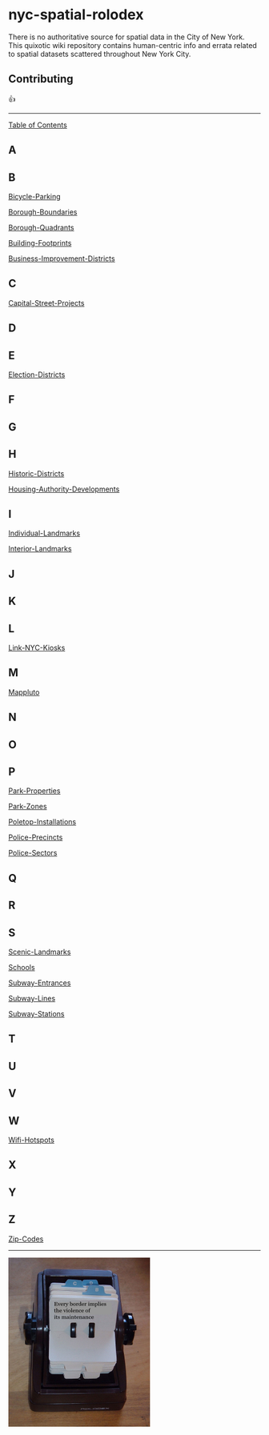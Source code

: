 # nyc-spatial-rolodex

There is no authoritative source for spatial data in the City of New York.  This quixotic wiki repository contains human-centric info and errata related to spatial datasets scattered throughout New York City.  

## Contributing

:+1:

----

[Table of Contents](https://github.com/mattyschell/nyc-spatial-rolodex/wiki)

## A

## B

[Bicycle-Parking](https://github.com/mattyschell/nyc-spatial-rolodex/wiki/Bicycle-Parking)

[Borough-Boundaries](https://github.com/mattyschell/nyc-spatial-rolodex/wiki/Borough-Boundaries)

[Borough-Quadrants](https://github.com/mattyschell/nyc-spatial-rolodex/wiki/Borough-Quadrants)

[Building-Footprints](https://github.com/mattyschell/nyc-spatial-rolodex/wiki/Building-Footprints)

[Business-Improvement-Districts](https://github.com/mattyschell/nyc-spatial-rolodex/wiki/Business-Improvement-Districts)


## C

[Capital-Street-Projects](https://github.com/mattyschell/nyc-spatial-rolodex/wiki/Capital-Street-Projects)

## D

## E

[Election-Districts](https://github.com/mattyschell/nyc-spatial-rolodex/wiki/Election-Districts)

## F

## G

## H

[Historic-Districts](https://github.com/mattyschell/nyc-spatial-rolodex/wiki/Historic-Districts)

[Housing-Authority-Developments](https://github.com/mattyschell/nyc-spatial-rolodex/wiki/Housing-Authority-Developments)

## I

[Individual-Landmarks](https://github.com/mattyschell/nyc-spatial-rolodex/wiki/Individual-Landmarks)

[Interior-Landmarks](https://github.com/mattyschell/nyc-spatial-rolodex/wiki/Interior-Landmarks)

## J

## K

## L

[Link-NYC-Kiosks](https://github.com/mattyschell/nyc-spatial-rolodex/wiki/Link-NYC-Kiosks)

## M

[Mappluto](https://github.com/mattyschell/nyc-spatial-rolodex/wiki/Mappluto)


## N

## O

## P


[Park-Properties](https://github.com/mattyschell/nyc-spatial-rolodex/wiki/Park-Properties)

[Park-Zones](https://github.com/mattyschell/nyc-spatial-rolodex/wiki/Park-Zones)

[Poletop-Installations](https://github.com/mattyschell/nyc-spatial-rolodex/wiki/Poletop-Installations)

[Police-Precincts](https://github.com/mattyschell/nyc-spatial-rolodex/wiki/Police-Precincts)

[Police-Sectors](https://github.com/mattyschell/nyc-spatial-rolodex/wiki/Police-Sectors)

## Q

## R

## S

[Scenic-Landmarks](https://github.com/mattyschell/nyc-spatial-rolodex/wiki/Scenic-Landmarks)

[Schools](https://github.com/mattyschell/nyc-spatial-rolodex/wiki/Schools)

[Subway-Entrances](https://github.com/mattyschell/nyc-spatial-rolodex/wiki/Subway-Entrances)

[Subway-Lines](https://github.com/mattyschell/nyc-spatial-rolodex/wiki/Subway-Lines)

[Subway-Stations](https://github.com/mattyschell/nyc-spatial-rolodex/wiki/Subway-Stations)

## T

## U

## V

## W

[Wifi-Hotspots](https://github.com/mattyschell/nyc-spatial-rolodex/wiki/Wifi-Hotspots)

## X

## Y

## Z

[Zip-Codes](https://github.com/mattyschell/nyc-spatial-rolodex/wiki/Zip-Codes)

----


![](classyrolodex.png?raw=true)

